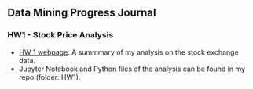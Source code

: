 ## Data Mining Progress Journal

### HW1 - Stock Price Analysis
- [HW 1 webpage](HW1/HW1.html): A summmary of my analysis on the stock exchange data.
- Jupyter Notebook and Python files of the analysis can be found in my repo (folder: HW1).
